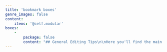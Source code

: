 ```yaml
---
title: 'bookmark boxes'
genre_images: false
content:
    items: '@self.modular'
boxes:
    -
        package: false
        content: "## General Editing Tips\n\nHere you'll find the main bookmark to help you think about different storytelling elements while you're reading. \n\n\n<a class=\"button\" href=\"/editing-bookmarks/general-bookmark/EditingBookmark_General.pdf\">Download</a>\n\n"
---
```


